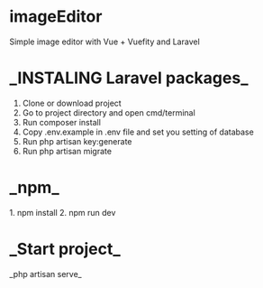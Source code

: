 # imageEditor
Simple image editor with Vue + Vuefity and Laravel


<h1>_INSTALING Laravel packages_</h1>

1. Clone or download project
2. Go to project directory and open cmd/terminal
3. Run composer install
4. Copy .env.example in .env file and set you setting of database
5. Run php artisan key:generate
6. Run php artisan migrate


<h1>_npm_</h1>
1. npm install
2. npm run dev


<h1>_Start project_</h1>
_php artisan serve_








